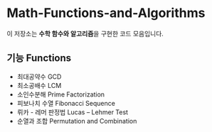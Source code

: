 # Math-Functions-and-Algorithms

이 저장소는 **수학 함수와 알고리즘**을 구현한 코드 모음입니다.

## 기능 Functions

- 최대공약수 GCD
- 최소공배수 LCM
- 소인수분해 Prime Factorization
- 피보나치 수열 Fibonacci Sequence
- 뤼카 - 레머 판정법 Lucas – Lehmer Test
- 순열과 조합 Permutation and Combination
